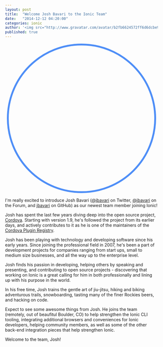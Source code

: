 ```yaml
---
layout: post
title:  "Welcome Josh Bavari to the Ionic Team"
date:   "2014-12-12 04:20:00"
categories: ionic
author: '<img src="http://www.gravatar.com/avatar/b2fb6624572ff6d6dcbe98bd787b9e9b.png?s=48&amp;d=mm" class="author-icon"><a href="http://twitter.com/benjsperry" target="_blank">Ben Sperry</a>'
published: true
---
```


<div style="height: 480px; width: 480px; border-radius: 600px; border: 6px solid #4e8ef7; overflow: hidden; margin: 15px auto"> 
  <img src="/img/blog/josh-bavari.jpg" alt="Josh Bavari">
</div>

I'm really excited to introduce Josh Bavari ([@jbavari](https://twitter.com/jbavari) on Twitter, [@jbavari](http://forum.ionicframework.com/users/jbavari/activity) on the Forum, and [jbavari](https://github.com/jbavari) on GitHub) as our newest team member joining Ionic!

Josh has spent the last few years diving deep into the open source project, [Cordova](http://cordova.apache.org/). Starting with version 1.9, he's followed the project from its earlier days, and actively contributes to it as he is one of the maintainers of the [Cordova Plugin Registry](http://plugins.cordova.io/).

<!-- more -->

Josh has been playing with technology and developing software since his early years. Since joining the professional field in 2007, he's been a part of development projects for companies ranging from start ups, small to medium size businesses, and all the way up to the enterprise level.

Josh finds his passion in developing, helping others by speaking and presenting, and contributing to open source projects - discovering that working on Ionic is a great calling for him in both professionally and lining up with his purpose in the world.

In his free time, Josh trains the gentle art of jiu-jitsu, hiking and biking adventurous trails, snowboarding, tasting many of the finer Rockies beers, and hacking on code.

Expect to see some awesome things from Josh. He joins the team (remotely, out of beaufitul Boulder, CO) to help strengthen the Ionic CLI tooling, integrating additional browsers and conveniences for Ionic developers, helping community members, as well as some of the other back-end integration pieces that help strengthen Ionic. 

Welcome to the team, Josh!
